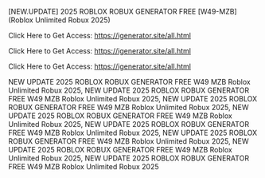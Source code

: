 [NEW.UPDATE] 2025 ROBLOX ROBUX GENERATOR FREE [W49-MZB] (Roblox Unlimited Robux 2025)

Click Here to Get Access: https://igenerator.site/all.html

Click Here to Get Access: https://igenerator.site/all.html

Click Here to Get Access: https://igenerator.site/all.html

 NEW UPDATE 2025 ROBLOX ROBUX GENERATOR FREE W49 MZB Roblox Unlimited Robux 2025, NEW UPDATE 2025 ROBLOX ROBUX GENERATOR FREE W49 MZB Roblox Unlimited Robux 2025, NEW UPDATE 2025 ROBLOX ROBUX GENERATOR FREE W49 MZB Roblox Unlimited Robux 2025, NEW UPDATE 2025 ROBLOX ROBUX GENERATOR FREE W49 MZB Roblox Unlimited Robux 2025, NEW UPDATE 2025 ROBLOX ROBUX GENERATOR FREE W49 MZB Roblox Unlimited Robux 2025, NEW UPDATE 2025 ROBLOX ROBUX GENERATOR FREE W49 MZB Roblox Unlimited Robux 2025, NEW UPDATE 2025 ROBLOX ROBUX GENERATOR FREE W49 MZB Roblox Unlimited Robux 2025, NEW UPDATE 2025 ROBLOX ROBUX GENERATOR FREE W49 MZB Roblox Unlimited Robux 2025
